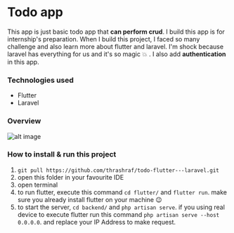 # Todo app

This app is just basic todo app that **can perform crud**. I build this app is for internship's preparation. When I build this project, I faced so many challenge and also learn more about flutter and laravel. I'm shock because laravel has everything for us and it's so magic :boom: . I also add **authentication** in this app.

### Technologies used

- Flutter
- Laravel

### Overview

![alt image](./overview.png.jpg)

### How to install & run this project

1.  `git pull https://github.com/thrashraf/todo-flutter---laravel.git`
2.  open this folder in your favourite IDE
3.  open terminal
4.  to run flutter, execute this command `cd flutter/` and `flutter run`. make sure you already install flutter on your machine 😉
5.  to start the server, `cd backend/` and `php artisan serve`. if you using real device to execute flutter run this command `php artisan serve --host 0.0.0.0`. and replace your IP Address to make request.
